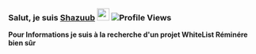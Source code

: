 ### **Salut, je suis [Shazuub](https://github.com/Shazuub)** <img src="https://media.giphy.com/media/hvRJCLFzcasrR4ia7z/giphy.gif" width="25px">   ![Profile Views](http://estruyf-github.azurewebsites.net/api/VisitorHit?user=Shazuub&repo=github-visitors-badge&countColorcountColor&countColor=%237B1E7A)

**Pour Informations je suis à la recherche d'un projet WhiteList Réminére bien sûr**
